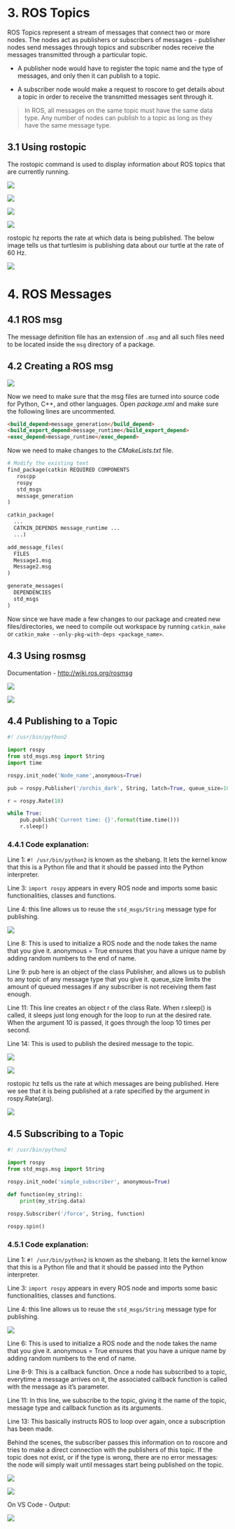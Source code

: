 # 3. ROS Topics

ROS Topics represent a stream of messages that connect two or more nodes. The nodes act as publishers or subscribers of messages - publisher nodes send messages through topics and subscriber nodes receive the messages transmitted through a particular topic. 

- A publisher node would have to register the topic name and the type of messages, and only then it can publish to a topic. 

- A subscriber node would make a request to roscore to get details about a topic in order to receive the transmitted messages sent through it.

>In ROS, all messages on the same topic must have the same data type.
>Any number of nodes can publish to a topic as long as they have the same message type.

## 3.1 Using rostopic

The rostopic command is used to display information about ROS topics that are currently running.

![](/Images/topic_1.png)

![](/Images/topic_2.png)

![](/Images/topic_3.png)

![](/Images/topic_4.png)

rostopic hz reports the rate at which data is being published. The below image tells us that turtlesim is publishing data about our turtle at the rate of 60 Hz.

![](/Images/topic_5.png)

# 4. ROS Messages

## 4.1 ROS msg

The message definition file has an extension of `.msg` and all such files need to be located inside the `msg` directory of a package.

## 4.2 Creating a ROS msg

![](/Images/msg_1.png)

Now we need to make sure that the msg files are turned into source code for Python, C++, and other languages.
Open *package.xml* and make sure the following lines are uncommented.

```html
<build_depend>message_generation</build_depend>
<build_export_depend>message_runtime</build_export_depend>
<exec_depend>message_runtime</exec_depend>
```
Now we need to make changes to the *CMakeLists.txt* file.

```py
# Modify the existing text
find_package(catkin REQUIRED COMPONENTS
   roscpp
   rospy
   std_msgs
   message_generation
)
```
```py
catkin_package(
  ...
  CATKIN_DEPENDS message_runtime ...
  ...)
```
```py
add_message_files(
  FILES
  Message1.msg
  Message2.msg
)
```
```py
generate_messages(
  DEPENDENCIES
  std_msgs
)
```
Now since we have made a few changes to our package and created new files/directories, we need to compile out workspace by running `catkin_make` or `catkin_make --only-pkg-with-deps <package_name>`.


## 4.3 Using rosmsg

Documentation - http://wiki.ros.org/rosmsg

![](/Images/msg_2.png)

![](/Images/msg_3.png)


## 4.4 Publishing to a Topic

```python
#! /usr/bin/python2

import rospy
from std_msgs.msg import String
import time

rospy.init_node('Node_name',anonymous=True)

pub = rospy.Publisher('/orchis_dark', String, latch=True, queue_size=10)

r = rospy.Rate(10)

while True:
	pub.publish('Current time: {}'.format(time.time()))
	r.sleep()
```
### 4.4.1 Code explanation:

Line 1: `#! /usr/bin/python2` is known as the shebang. It lets the kernel know that this is a Python file and that it should be passed into the Python interpreter.

Line 3: `import rospy` appears in every ROS node and imports some basic functionalities, classes and functions.

Line 4: this line allows us to reuse the `std_msgs/String` message type for publishing.

![](/Images/pub_1.png)

Line 8: This is used to initialize a ROS node and the node takes the name that you give it. anonymous = True ensures that you have a unique name by adding random numbers to the end of name.

Line 9: pub here is an object of the class Publisher, and allows us to publish to any topic of any message type that you give it. queue_size limits the amount of queued messages if any subscriber is not receiving them fast enough.

Line 11: This line creates an object r of the class Rate. When r.sleep() is called, it sleeps just long enough for the loop to run at the desired rate. When the argument 10 is passed, it goes through the loop 10 times per second.

Line 14: This is used to publish the desired message to the topic.

![](/Images/pub_2.png)

![](/Images/pub_3.png)

rostopic hz tells us the rate at which messages are being published. Here we see that it is being published at a rate specified by the argument in rospy.Rate(arg).

![](/Images/pub_4.png)

## 4.5 Subscribing to a Topic

```python
#! /usr/bin/python2

import rospy
from std_msgs.msg import String

rospy.init_node('simple_subscriber', anonymous=True)

def function(my_string):
	print(my_string.data)
	
rospy.Subscriber('/force', String, function)

rospy.spin()
```

### 4.5.1 Code explanation:

Line 1: `#! /usr/bin/python2` is known as the shebang. It lets the kernel know that this is a Python file and that it should be passed into the Python interpreter.

Line 3: `import rospy` appears in every ROS node and imports some basic functionalities, classes and functions.

Line 4: this line allows us to reuse the `std_msgs/String` message type for publishing.

![](/Images/sub_1.png)

Line 6: This is used to initialize a ROS node and the node takes the name that you give it. anonymous = True ensures that you have a unique name by adding random numbers to the end of name.

Line 8-9: This is a callback function. Once a node has subscribed to a topic, everytime a message arrives on it, the associated callback function is called with the message as it’s parameter.

Line 11: In this line, we subscribe to the topic, giving it the name of the topic, message type and callback function as its arguments.

Line 13: This basically instructs ROS to loop over again, once a subscription has been made.

Behind the scenes, the subscriber passes this information on to roscore and tries to make a direct connection with the publishers of this topic. If the topic does not exist, or if the type is wrong, there are no error messages: the node will simply wait until messages start being published on the topic.

![](/Images/sub_2.png)

![](/Images/sub_3.png)

On VS Code - Output:

![](/Images/sub_4.png)

